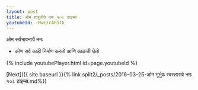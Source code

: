 ```yaml
---
layout: post
title: ओम शत्रुजीते नमः १०८ टाइम्स
youtubeId: -HwEzcAR5Tk
---
```

 
 
 ओम सर्वभावनायै नमः  
 
 -  कोण सर्व काही निर्माण करतो आणि काळजी घेतो 
 
  
 
  
 
 
 
 
 
 


{% include youtubePlayer.html id=page.youtubeId %}
 
[Next]({{ site.baseurl }}{% link  split2/_posts/2016-03-25-ओम भूर्भुवः स्वस्तारावे नमः १०८ टाइम्स.md%})
 
